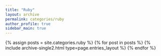 ```yaml
---
title: "Ruby"
layout: archive
permalink: categories/ruby
author_profile: true
sidebar_main: true
---
```


{% assign posts = site.categories.ruby %}
{% for post in posts %} {% include archive-single2.html type=page.entries_layout %} {% endfor %}